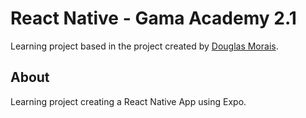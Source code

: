 # React Native - Gama Academy 2.1

Learning project based in the project created by [Douglas Morais](https://github.com/mrdouglasmorais).

## About

Learning project creating a React Native App using Expo.
